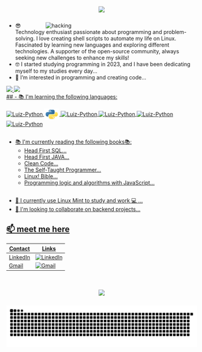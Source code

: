 <h1 align="center">
<img src="https://readme-typing-svg.herokuapp.com/?font=Righteous&size=35&center=true&vCenter=true&width=500&height=70&duration=5000&lines=Hi!+👋;+I'm+Luiz+Gustavo!;" />
</h1>
<img src="https://gifs.eco.br/wp-content/uploads/2022/10/gifs-de-gamer-3.gif" alt="hacking" min-width="400px" max-width="400px" width="400px" align="right">



- 😎 Technology enthusiast passionate about programming and problem-solving. I love creating shell scripts to automate my life on Linux. Fascinated by learning new languages and exploring different technologies. A supporter of the open-source community, always seeking new challenges to enhance my skills!
- 🤓 I started studying programming in 2023, and I have been dedicating myself to my studies every day...
- 👀 I’m interested in programming and creating code...

<div>
  <a href="https://github.com/LuizGCesar">
  <img height="180em" src="https://github-readme-stats.vercel.app/api?username=ketteiGustavo&show_icons=true&theme=tokyonight&incluide_all_commits=true&count_private=true"/>
  <img height="180em" src="https://github-readme-stats.vercel.app/api/top-langs/?username=ketteiGustavo&layout=compact&langs_count=16&theme=tokyonight&incluide_all_commits=true&count_private=true"/>
</div>
##
 - 📚 I'm learning the following languages:    
<div style="display: inline_block"><br>
<img align="center" alt="Luiz-Python" height="30" width="40" src="https://cdn.jsdelivr.net/gh/devicons/devicon@latest/icons/mysql/mysql-original-wordmark.svg">
<img align="center" alt="Luiz-Python" height="30" width="40" src="https://raw.githubusercontent.com/devicons/devicon/master/icons/python/python-original.svg">
<img align="center" alt="Luiz-Python" height="30" width="40" src="https://cdn.jsdelivr.net/gh/devicons/devicon@latest/icons/java/java-original-wordmark.svg">
<img align="center" alt="Luiz-Python" height="30" width="40" src="https://cdn.jsdelivr.net/gh/devicons/devicon@latest/icons/linux/linux-original.svg">
<img align="center" alt="Luiz-Python" height="30" width="40" src="https://cdn.jsdelivr.net/gh/devicons/devicon@latest/icons/javascript/javascript-plain.svg" />
<img align="center" alt="Luiz-Python" height="30" width="40" src="https://cdn.jsdelivr.net/gh/devicons/devicon@latest/icons/html5/html5-plain-wordmark.svg" />          
</div>        
         

       
##

- 📚 I'm currently reading the following books📚:
  - Head First SQL...
  - Head First JAVA...
  - Clean Code...
  - The Self-Taught Programmer...
  - Linux! Bible...
  - Programming logic and algorithms with JavaScript...

## 
- 🐧 I currently use Linux Mint to study and work 💻 ...
- 💞️ I'm looking to collaborate on backend projects...

## 📫 meet me here

| Contact | Links |
|-------|---------|
|LinkedIn | [![LinkedIn](https://img.shields.io/badge/LinkedIn-000?style=for-the-badge&logo=linkedin&logoColor=0E76A8)](https://www.linkedin.com/in/luizgustavocesar/)
| Gmail | [![Gmail](https://img.shields.io/badge/Gmail-D14836?style=for-the-badge&logo=gmail&logoColor=white)](mailto:luizgcesar@gmail.com)

##

<h1 align="center">
<img src="https://readme-typing-svg.herokuapp.com/?font=Righteous&size=35&center=true&vCenter=true&width=500&height=70&duration=4500&lines=Bye👋!;" />
</h1>



![snake gif](https://github.com/ketteiGustavo/ketteiGustavo/blob/output/github-snake-dark.svg)


<!---
LuizGCesar/LuizGCesar is a ✨ special ✨ repository because its `README.md` (this file) appears on your GitHub profile.
You can click the Preview link to take a look at your changes.
--->

